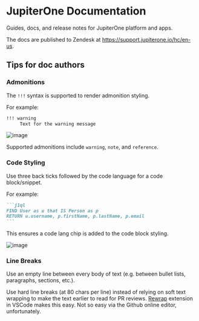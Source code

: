 # JupiterOne Documentation

Guides, docs, and release notes for JupiterOne platform and apps.

The docs are published to Zendesk at <https://support.jupiterone.io/hc/en-us>.

## Tips for doc authors

### Admonitions

The `!!!` syntax is supported to render admonition styling. 

For example:

```markdown
!!! warning
     Text for the warning message
```

![image](https://user-images.githubusercontent.com/28784384/128935295-fcf54992-12a1-42f2-861f-e162abff8475.png)

Supported admonitions include `warning`, `note`, and `reference`.

### Code Styling

Use three back ticks followed by the code language for a code block/snippet.

For example: 

````markdown
```j1ql
FIND User as u that IS Person as p
RETURN u.username, p.firstName, p.lastName, p.email
```
````

This ensures a code lang chip is added to the code block styling. 

![image](https://user-images.githubusercontent.com/28784384/128935815-4ce73691-9d32-490a-8a75-2c0687e36d32.png)

### Line Breaks

Use an empty line between every body of text 
(e.g. between bullet lists, paragraphs, sections, etc.).

Use hard line breaks (at 80 chars per line) instead of relying on soft 
text wrapping to make the text earlier to read for PR reviews. 
[Rewrap](1) extension in VSCode makes this easy. Not so easy via the 
Github online editor, unfortunately.

[1]: http://stkb.github.io/Rewrap/#/
